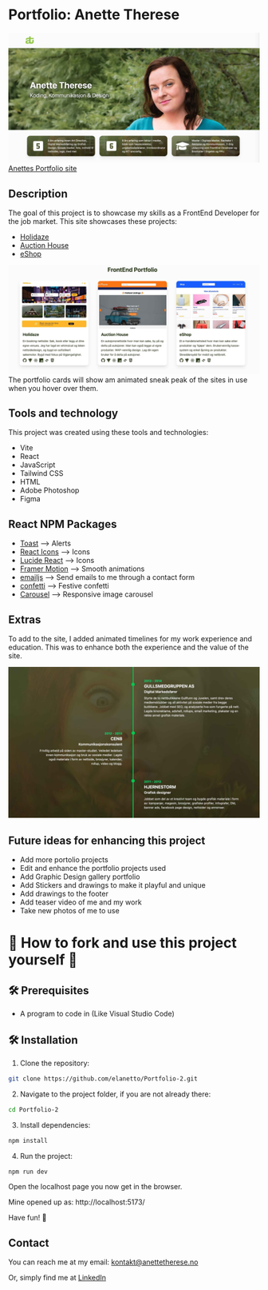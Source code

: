 # Portfolio: Anette Therese

![image](https://raw.githubusercontent.com/elanetto/Portfolio-2/refs/heads/main/src/assets/readme-img/readme-homepage-two.jpg)
[Anettes Portfolio site](https://anette-portfolio.onrender.com/)


## Description

The goal of this project is to showcase my skills as a FrontEnd Developer for the job market.
This site showcases these projects:

- [Holidaze](https://dev-holiday.onrender.com/)
- [Auction House](https://regal-travesseiro-0cbb67.netlify.app/)
- [eShop](https://online-shop-ca-anette.netlify.app/)

![image](https://raw.githubusercontent.com/elanetto/Portfolio-2/refs/heads/main/src/assets/readme-img/readme-portfoliocards.jpg)
The portfolio cards will show am animated sneak peak of the sites in use when you hover over them.

## Tools and technology
This project was created using these tools and technologies:
- Vite
- React
- JavaScript
- Tailwind CSS
- HTML
- Adobe Photoshop
- Figma

## React NPM Packages
- [Toast](https://www.npmjs.com/package/react-toastify) --> Alerts
- [React Icons](https://react-icons.github.io/react-icons/) --> Icons
- [Lucide React](https://www.npmjs.com/package/lucide-react) --> Icons
- [Framer Motion](https://motion.dev/) --> Smooth animations
- [emailjs](https://www.emailjs.com/) --> Send emails to me through a contact form
- [confetti](https://www.npmjs.com/package/react-canvas-confetti) --> Festive confetti
- [Carousel](https://www.npmjs.com/package/react-responsive-carousel) --> Responsive image carousel

## Extras
To add to the site, I added animated timelines for my work experience and education. This was to enhance both the experience and the value of the site.

![image](https://raw.githubusercontent.com/elanetto/Portfolio-2/refs/heads/main/src/assets/readme-img/readme-timeline.jpg)

## Future ideas for enhancing this project
- Add more portolio projects
- Edit and enhance the portfolio projects used
- Add Graphic Design gallery portfolio
- Add Stickers and drawings to make it playful and unique
- Add drawings to the footer
- Add teaser video of me and my work
- Take new photos of me to use


# 🌿 How to fork and use this project yourself 🌿 

## 🛠️ Prerequisites
- A program to code in (Like Visual Studio Code)

## 🛠️ Installation
1. Clone the repository:
```bash
git clone https://github.com/elanetto/Portfolio-2.git
```

2. Navigate to the project folder, if you are not already there:
```bash
cd Portfolio-2
```

3. Install dependencies:
```bash
npm install
```

4. Run the project:
```bash
npm run dev
```
Open the localhost page you now get in the browser.

Mine opened up as: http://localhost:5173/

Have fun! 🌱

## Contact
You can reach me at my email: kontakt@anettetherese.no

Or, simply find me at [LinkedIn](https://www.linkedin.com/in/anettetherese/)

